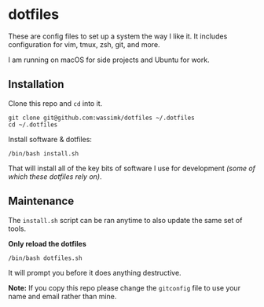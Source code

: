# dotfiles

These are config files to set up a system the way I like it. It includes configuration for vim, tmux, zsh, git, and more.

I am running on macOS for side projects and Ubuntu for work.

## Installation

Clone this repo and `cd` into it.

```shell
git clone git@github.com:wassimk/dotfiles ~/.dotfiles
cd ~/.dotfiles
```

Install software & dotfiles:

```shell
/bin/bash install.sh
```

That will install all of the key bits of software I use for development _(some of which these dotfiles rely on)_. 

## Maintenance

The `install.sh` script can be ran anytime to also update the same set of tools.

**Only reload the dotfiles**

``` bash
/bin/bash dotfiles.sh
```

It will prompt you before it does anything destructive.

**Note:** If you copy this repo please change the `gitconfig` file to use your name and email rather than mine.

